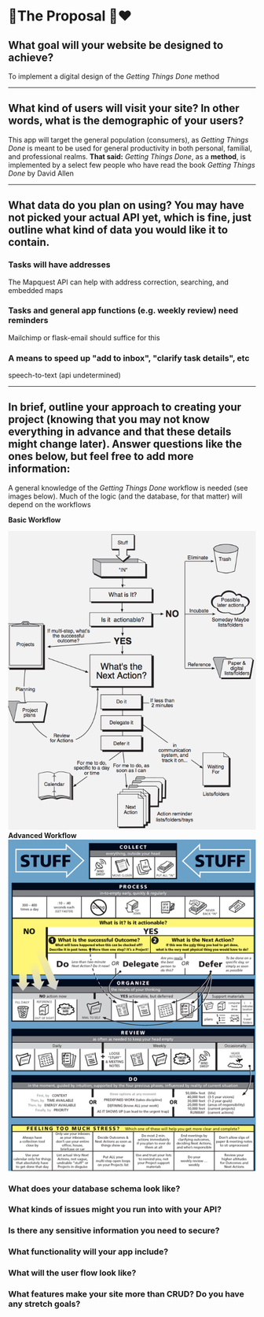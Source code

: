 # 💍The Proposal 💒❤️

##  What goal will your website be designed to achieve? 
To implement a digital design of the *Getting Things Done*  method
***
##  What kind of users will visit your site? In other words, what is the demographic of your users?
This app will target the general population (consumers), as *Getting Things Done*  is meant to be used for general productivity in both  personal, familial, and professional realms. **That said:** *Getting Things Done*, as a **method**, is implemented by a select few people who have read the book *Getting Things Done* by David Allen
***
##  What data do you plan on using? You may have not picked your actual API yet, which is fine, just outline what kind of data you would like it to contain. 
### Tasks will have addresses
The Mapquest API can help with address correction, searching, and embedded maps
### Tasks and general app functions (e.g. weekly review) need reminders
Mailchimp or flask-email should suffice for this
### A means to speed up "add to inbox", "clarify task details", etc
speech-to-text (api undetermined)
***
##  In brief, outline your approach to creating your project (knowing that you may not know everything in advance and that these details might change later). Answer questions like the ones below, but feel free to add more information: 
A general knowledge of the *Getting Things Done* workflow is needed (see images below). Much of the logic (and the database, for that matter) will depend on the workflows 

**Basic Workflow** 

![Basic GTD Workflow](basic-workflow.png)
**Advanced Workflow**
![Advanced GTD Workflow](advanced-workflow.png)

### What does your database schema look like?

### What kinds of issues might you run into with your API?

### Is there any sensitive information you need to secure?

### What functionality will your app include?

### What will the user flow look like?

### What features make your site more than CRUD? Do you have any stretch goals?